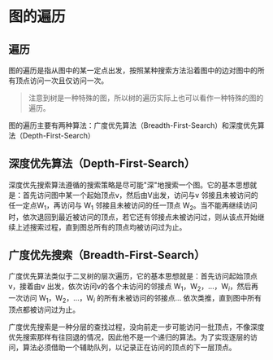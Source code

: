 # 图的遍历

## 遍历
图的遍历是指从图中的某一定点出发，按照某种搜索方法沿着图中的边对图中的所有顶点访问一次且仅访问一次。

> 注意到树是一种特殊的图，所以树的遍历实际上也可以看作一种特殊的图的遍历。

图的遍历主要有两种算法：广度优先算法（Breadth-First-Search）和深度优先算法（Depth-First-Search）

## 深度优先算法（Depth-First-Search）

深度优先搜索算法遵循的搜索策略是尽可能"深"地搜索一个图。它的基本思想就是：首先访问图中某一个起始顶点v，然后由V出发，访问与v 邻接且未被访问的任一定点W$_1$，再访问与 W$_1$ 邻接且未被访问的任一顶点 W$_2$。当不能再继续访问时，依次退回到最近被访问的顶点，若它还有邻接点未被访问过，则从该点开始继续上述搜索过程，直到图总所有的顶点均被访问过为止。

## 广度优先搜索（Breadth-First-Search）

广度优先算法类似于二叉树的层次遍历，它的基本思想就是：首先访问起始顶点v，接着由v 出发，依次访问v的各个未访问的邻接点 W$_1$，W$_2$，...，W$_i$，然后再一次访问 W$_1$，W$_2$，...，W$_i$ 的所有未被访问的邻接点... 依次类推，直到图中所有顶点都被访问过为止。

广度优先搜索是一种分层的查找过程，没向前走一步可能访问一批顶点，不像深度优先搜索那样有往回退的情况，因此他不是一个递归的算法。为了实现逐层的访问，算法必须借助一个辅助队列，以记录正在访问的顶点的下一层顶点。

